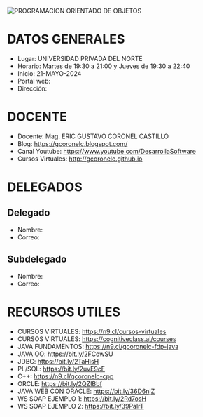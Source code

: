 ![PROGRAMACION ORIENTADO DE OBJETOS](https://github.com/gcoronelc/UPN_2024_1_ESDAT/blob/main/img/logo.png)

# DATOS GENERALES

- Lugar: UNIVERSIDAD PRIVADA DEL NORTE
- Horario: Martes de 19:30 a 21:00 y Jueves de 19:30 a 22:40
- Inicio: 21-MAYO-2024
- Portal web: 
- Dirección: 

# DOCENTE

- Docente: Mag. ERIC GUSTAVO CORONEL CASTILLO
- Blog: https://gcoronelc.blogspot.com/
- Canal Youtube: https://www.youtube.com/DesarrollaSoftware
- Cursos Virtuales: http://gcoronelc.github.io

# DELEGADOS

## Delegado

- Nombre: 
- Correo: 

## Subdelegado

- Nombre: 
- Correo: 

# RECURSOS UTILES

- CURSOS VIRTUALES: https://n9.cl/cursos-virtuales
- CURSOS VIRTUALES: https://cognitiveclass.ai/courses
- JAVA FUNDAMENTOS: https://n9.cl/gcoronelc-fdp-java
- JAVA OO: https://bit.ly/2FCowSU
- JDBC: https://bit.ly/2TaHisH
- PL/SQL: https://bit.ly/2uvE9cF
- C++: https://n9.cl/gcoronelc-cpp
- ORCLE: https://bit.ly/2QZIBbf
- JAVA WEB CON ORACLE: https://bit.ly/36D6njZ
- WS SOAP EJEMPLO 1: https://bit.ly/2Rd7osH
- WS SOAP EJEMPLO 2: https://bit.ly/39PalrT




